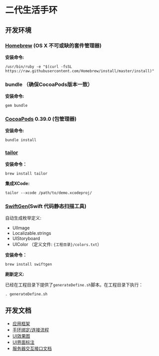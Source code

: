 # 二代生活手环

## 开发环境

### [Homebrew](http://brew.sh/index_zh-cn.html) (OS X 不可或缺的套件管理器)
**安装命令:**

```
/usr/bin/ruby -e "$(curl -fsSL https://raw.githubusercontent.com/Homebrew/install/master/install)"
```
### bundle （确保CocoaPods版本一致）
**安装命令:**
 ```
 gem bundle
 ```

### [CocoaPods](http://guides.cocoapods.org/using/getting-started.html#installation) 0.39.0 (包管理器)

**安装命令:**
```
bundle install
```
### [tailor](https://github.com/sleekbyte/tailor)
**安装命令：**
```
brew install tailor
```
**集成XCode:**
```
tailor --xcode /path/to/demo.xcodeproj/
```

### [SwiftGen](https://github.com/AliSoftware/SwiftGen)(Swift 代码静态扫描工具)

自动生成枚举定义:
- UIImage
- Localizable.strings
- UIStoryboard
- UIColor （定义文件: `{工程目录}/colors.txt`）

**安装命令：**
```
brew install swiftgen
```

**刷新定义:**

已经在工程目录下提供了`generateDefine.sh`脚本。在工程目录下执行：
```
. generateDefine.sh
```

## 开发文档

- [应用框架](doc/md/framework.md)
- [手环绑定/连接流程](doc/md/bandbind.md)
- [UI效果图](doc/md/designsketch.md)
- [UI界面标注](doc/md/mark.md)
- [服务器交互接口文档](http://doc.star7th.com/index.php/home/item/show?item_id=512)
